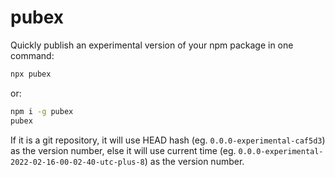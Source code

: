 # pubex

Quickly publish an experimental version of your npm package in one command:

```bash
npx pubex
```

or:

```bash
npm i -g pubex
pubex
```

If it is a git repository, it will use HEAD hash (eg. `0.0.0-experimental-caf5d3`) as the version number, else it will use current time (eg. `0.0.0-experimental-2022-02-16-00-02-40-utc-plus-8`) as the version number.
